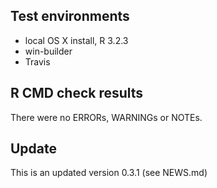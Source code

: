## Test environments
* local OS X install, R 3.2.3
* win-builder 
* Travis

## R CMD check results
There were no ERRORs, WARNINGs or NOTEs. 

## Update

This is an updated version 0.3.1 (see NEWS.md)
  
